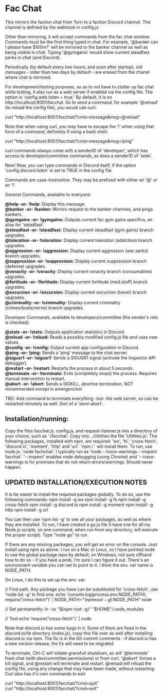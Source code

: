 # Fac Chat

This mirrors the faction chat from Torn to a faction Discord channel. The channel is defined by the webhook in config.js

Other than mirroring, it will accept commands from the fac chat window. Commands must be the first thing typed in chat.
For example, '@banker can I please have $100m?' will be mirrored to the banker channel as well as being visible in chat. 
Typing '@gymgains' would show current steadfast perks in chat (and Discord).

Periodically (by default every two hours, and soon after startup), old messages - older than two days by default - are erased from the chanel
where chat is mirrored.

For development/testing purposes, so as to not have to clutter up fac chat while testing, it also run as a web server if enabled 
via the config file. The option is 'config.web.listen = true;' By default, it is on http://localhost:8001/facchat. So to send a 
command, for example '@reload' (to reload the config file), you would use curl:

curl "http://localhost:8001/facchat/?cmd=message&msg=@reload"

Note that when using curl, you may have to escape the '!' when using that form of a command, definitely if using a bash shell:<br>

curl "http://localhost:8001/facchat/?cmd=message&msg=\!ping"

curl commands always come with a senderID of 'developer', which has access to developer/committee commands, as does a senderID
of 'xedx'. 

New! Now, you can type commands in Discord itself, if the option 'config.discord.listen' is set to TRUE in the config file. 

Commands are case-insensitive. They may be prefixed with either an '@' or an '!'.

General Commands, available to everyone:

**@help -or- !help:** Display this message.<br>
**@banker -or- !banker:** Mirrors request to the banker channels, and pings bankers.<br>
**@gymgains -or- !gymgains:** Outputs current fac gym gains specifics, an alias for 'steadfast'.<br>
**@steadfast -or- !steadfast:** Display current steadfast (gym gains) branch upgrades.<br>
**@toleration -or- !toleration:** Display current toleration (addiction) branch upgrades.<br>
**@aggression -or- !aggression:** Display current aggression (war perks) branch upgrades.<br>
**@suppression -or- !suppression:** Display current suppression branch (defense) upgrades.<br>
**@voracity -or- !voracity:** Display current voracity branch (consumables) upgrades.<br>
**@fortitude -or- !fortitude:** Display current fortitude (med stuff) branch upgrades.<br>
**@excursion -or- !excursion:** Display current excursion (travel) branch upgrades.<br>
**@criminality -or- !criminality:** Display current criminality (crimes/busts/nerve) branch upgrades.

Developer Commands, available to developers/committee (the sender's role is checked):

**@stats -or- !stats:** Outputs application statistics in Discord.<br>
**@reload -or- !reload:** Reads a possibly modified config.js file and uses new values.<br>
**@config -or- !config:** Output current app configuration in Discord.<br>
**@ping -or- !ping:** Sends a 'ping' message to the chat server.<br>
**@sigusr1 -or- !sigusr1:** Sends a SIGUSR1 signal (activate the Inspector API debugger).<br>
**@restart -or- !restart:** Restarts the process in about 5 seconds.<br>
**@terminate -or- !terminate:** Exits (completely stops) the process. Requires manual intervention to restart.<br>
**@abort -or- !abort**: Sends a SIGKILL, abortive termination. NOT recommended except in emergencies!<br>

TBD: Add command to terminate everything -but- the web server, so can be restarted remotely as well.
Sort of a 'semi-abort'.

## Installation/running:

Copy the files facchat.js, config.js, and request-listener.js into a directory of your choice, such as 
'./facchat'. Copy into ../Utilities the file 'Utilities.js'. The following packages, installed with npm, are required:
'ws', 'fs', 'cross-fetch', 'discord.io', 'moment', 'http' and 'url'. 'npm i <package>' will install them. To run, use node.js: 'node fachchat'.
I typically run as 'node --trace-warnings --inspect facchat'. '--inspect' enables node debugging (using Chrome) and '--trace-warnings
is for promises that do not return errors/warnings. Should never happen.
  
## **UPDATED INSTALLATION/EXECUTION NOTES**
  
It is far easier to install the required packages globally. To do so, use the following commands:
  npm install -g ws
  npm install -g fs
  npm install -g cross-fetch
  npm install -g discord.io
  npm install -g moment
  npm install -g http
  npm install -g url
  
You can then use 'npm list -g' to see all your packages, as well as where they are installed.
To run, I have created a go.js file (I have one for all my Node.js scripts, so one command, when
run from any directory, will execute the proper script). Type "node go" to run.
  
If there are any missing packages, you will get an error on the console. Just install using npm as above.
I run on a Mac or Linux, so I have pointed node to use the global package repo by default, on Windows, not 
sure offhand how to do so - if you have a prob, I'm sure I can figure it out. There's an environment variable
you can set to point to it. I think the env. var name is NODE_PATH.
  
On Linux, I do this to set up the env. var:
  
// Find path. Any package you have can be substituted for 'cross-fetch', use 'node list -g' to find one.
echo 'console.log(process.env.NODE_PATH); require("cross-fetch")' | NODE_PATH="$(npm root -g):$NODE_PATH" node 

// Set permanently:
ln -vs "$(npm root -g)" "$HOME"/.node_modules

// Test
echo 'require("cross-fetch")' | node

  
Note that discord.io has some bugs in it. Some of them are fixed in the discord.io/lib directory (index.js), copy this file over as well
after installing discord.io via npm. The fix is in the Git commit comments - if discord.io has a new version release, the fix will need 
to be migrated.
  
To terminate, Ctrl-C will initiate gracefull shutdown, as will '@terminate' from chat (with dev/committee permissions) or 
from curl. '@abort' forces a kill signal, and @restart will terminate and restart. @reload will reload the config file,
using any change that may have been made, without restarting. Curl also has it's own commands to exit:
 
curl "http://localhost:8001/facchat/?cmd=quit"<br>
curl "http://localhost:8001/facchat/?cmd=exit"<br>
  
  

